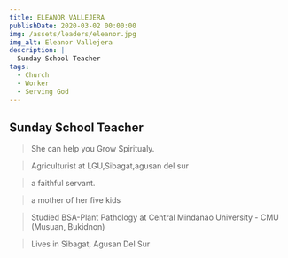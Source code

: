 ```yaml
---
title: ELEANOR VALLEJERA
publishDate: 2020-03-02 00:00:00
img: /assets/leaders/eleanor.jpg
img_alt: Eleanor Vallejera
description: |
  Sunday School Teacher
tags:
  - Church
  - Worker
  - Serving God
---
```


## Sunday School Teacher

> She can help you Grow Spiritualy. 

> Agriculturist at LGU,Sibagat,agusan del sur

> a faithful servant.

> a mother of her five kids

> Studied BSA-Plant Pathology at Central Mindanao University - CMU (Musuan, Bukidnon)

> Lives in Sibagat, Agusan Del Sur
